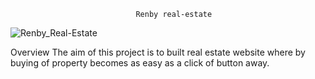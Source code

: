                                 Renby real-estate



![Renby_Real-Estate](https://github.com/samad13/realEstate-webApp/assets/61961655/00bbfcca-9919-40df-a372-46e33fd311bc)


Overview
The aim of this project is to built real estate website where by buying of property becomes as easy as a click of button away.
